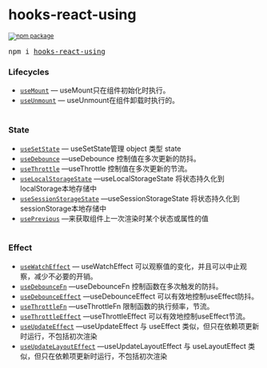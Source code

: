 <div>
  <h1>
    hooks-react-using
  </h1>
  <sup>
    <a href="https://www.npmjs.com/package/hooks-react-using">
       <img src="https://img.shields.io/npm/v/hooks-react-using.svg" alt="npm package" />
    </a>
  </sup>
  <pre>npm i <a href="https://www.npmjs.com/package/hooks-react-using">hooks-react-using</a></pre>
</div>

### Lifecycles
  - [`useMount`](./docs/life-cycle/use-mount/useMount.md) &mdash; useMount只在组件初始化时执行。
  - [`useUnmount`](./docs/life-cycle/use-unmount/useUnmount.md) &mdash; useUnmount在组件卸载时执行的。
    <br/>
    <br/>
### State
  - [`useSetState`](./docs/state/use-set-state/useSetState.md) &mdash; useSetState管理 object 类型 state
  - [`useDebounce`](./docs/state/use-debounce/useDebounce.md) &mdash;useDebounce 控制值在多次更新的防抖。
  - [`useThrottle`](./docs/state/use-thtottle/useThrottle.md) &mdash;useThrottle 控制值在多次更新的节流。
  - [`useLocalStorageState`](./docs/state/use-local-storage-state/useLocalStorageState.md) &mdash;useLocalStorageState 将状态持久化到localStorage本地存储中
  - [`useSessionStorageState`](./docs/state/use-session-storage-state/useSessionStorageState.md) &mdash;useSessionStorageState 将状态持久化到sessionStorage本地存储中
  - [`usePrevious`](./docs/state/use-previous/usePrevious.md) &mdash;来获取组件上一次渲染时某个状态或属性的值
    <br/>
    <br/>
### Effect
  - [`useWatchEffect`](./docs/effect/use-watch-effect/useWatchEffect.md) &mdash; useWatchEffect 可以观察值的变化，并且可以中止观察，减少不必要的开销。
   - [`useDebounceFn`](./docs/effect/use-debounce-fn/useDebounceFn.md) &mdash;useDebounceFn 控制函数在多次触发的防抖。
   - [`useDebounceEffect`](./docs/effect/use-debounce-effect/useDebounceEffect.md) &mdash;useDebounceEffect 可以有效地控制useEffect防抖。
   - [`useThrottleFn`](./docs/effect/use-throttle-fn/useThrottleFn.md) &mdash;useThrottleFn 限制函数的执行频率，节流。
   - [`useThrottleEffect`](./docs/effect/use-throttle-effect/useThrottleEffect.md) &mdash;useThrottleEffect 可以有效地控制useEffect节流。
   - [`useUpdateEffect`](./docs/effect/use-update-effect/useUpdateEffect.md) &mdash;useUpdateEffect 与 useEffect 类似，但只在依赖项更新时运行，不包括初次渲染
   - [`useUpdateLayoutEffect`](./docs/effect/use-update-layout-effect/useUpdateLayoutEffect.md) &mdash;useUpdateLayoutEffect 与 useLayoutEffect 类似，但只在依赖项更新时运行，不包括初次渲染
    <br/>
    <br/>
